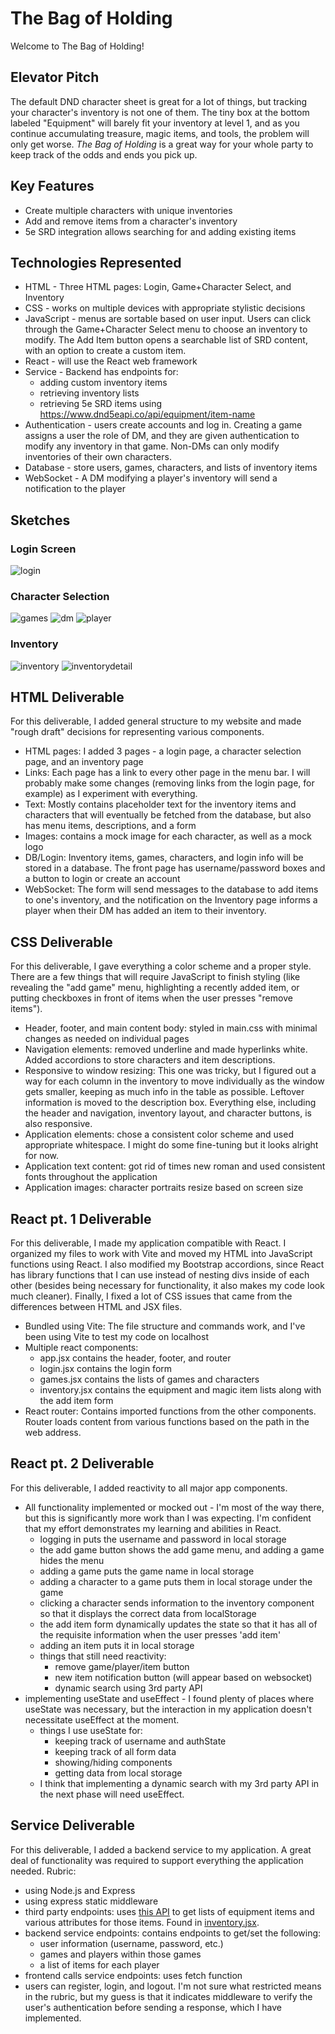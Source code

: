 # The Bag of Holding

Welcome to The Bag of Holding!

## Elevator Pitch

The default DND character sheet is great for a lot of things, but tracking your character's inventory is not one of them. The tiny box at the bottom labeled "Equipment" will barely fit your inventory at level 1, and as you continue accumulating treasure, magic items, and tools, the problem will only get worse. *The Bag of Holding* is a great way for your whole party to keep track of the odds and ends you pick up.

## Key Features
- Create multiple characters with unique inventories
- Add and remove items from a character's inventory
- 5e SRD integration allows searching for and adding existing items

## Technologies Represented
- HTML - Three HTML pages: Login, Game+Character Select, and Inventory
- CSS - works on multiple devices with appropriate stylistic decisions
- JavaScript - menus are sortable based on user input. Users can click through the Game+Character Select menu to choose an inventory to modify. The Add Item button opens a searchable list of SRD content, with an option to create a custom item.
- React - will use the React web framework
- Service - Backend has endpoints for:
    - adding custom inventory items
    - retrieving inventory lists
    - retrieving 5e SRD items using https://www.dnd5eapi.co/api/equipment/item-name
- Authentication - users create accounts and log in. Creating a game assigns a user the role of DM, and they are given authentication to modify any inventory in that game. Non-DMs can only modify inventories of their own characters.
- Database - store users, games, characters, and lists of inventory items
- WebSocket - A DM modifying a player's inventory will send a notification to the player
    

## Sketches

### Login Screen
![login](public/mockup-1.png)
### Character Selection
![games](mockup-2.png)
![dm](mockup-3.png)
![player](mockup-4.png)

### Inventory
![inventory](mockup-5.png)
![inventorydetail](mockup-6.png)

## HTML Deliverable
For this deliverable, I added general structure to my website and made "rough draft" decisions for representing various components.
- HTML pages: I added 3 pages - a login page, a character selection page, and an inventory page
- Links: Each page has a link to every other page in the menu bar. I will probably make some changes (removing links from the login page, for example) as I experiment with everything.
- Text: Mostly contains placeholder text for the inventory items and characters that will eventually be fetched from the database, but also has menu items, descriptions, and a form
- Images: contains a mock image for each character, as well as a mock logo
- DB/Login: Inventory items, games, characters, and login info will be stored in a database. The front page has username/password boxes and a button to login or create an account
- WebSocket: The form will send messages to the database to add items to one's inventory, and the notification on the Inventory page informs a player when their DM has added an item to their inventory.

## CSS Deliverable
For this deliverable, I gave everything a color scheme and a proper style. There are a few things that will require JavaScript to finish styling (like revealing the "add game" menu, highlighting a recently added item, or putting checkboxes in front of items when the user presses "remove items").
- Header, footer, and main content body: styled in main.css with minimal changes as needed on individual pages
- Navigation elements: removed underline and made hyperlinks white. Added accordions to store characters and item descriptions.
- Responsive to window resizing: This one was tricky, but I figured out a way for each column in the inventory to move individually as the window gets smaller, keeping as much info in the table as possible. Leftover information is moved to the description box. Everything else, including the header and navigation, inventory layout, and character buttons, is also responsive.
- Application elements: chose a consistent color scheme and used appropriate whitespace. I might do some fine-tuning but it looks alright for now.
- Application text content: got rid of times new roman and used consistent fonts throughout the application
- Application images: character portraits resize based on screen size

## React pt. 1 Deliverable
For this deliverable, I made my application compatible with React. I organized my files to work with Vite and moved my HTML into JavaScript functions using React. I also modified my Bootstrap accordions, since React has library functions that I can use instead of nesting divs inside of each other (besides being necessary for functionality, it also makes my code look much cleaner). Finally, I fixed a lot of CSS issues that came from the differences between HTML and JSX files.
- Bundled using Vite: The file structure and commands work, and I've been using Vite to test my code on localhost
- Multiple react components:
    - app.jsx contains the header, footer, and router
    - login.jsx contains the login form
    - games.jsx contains the lists of games and characters
    - inventory.jsx contains the equipment and magic item lists along with the add item form
- React router: Contains imported functions from the other components. Router loads content from various functions based on the path in the web address.

## React pt. 2 Deliverable
For this deliverable, I added reactivity to all major app components.
- All functionality implemented or mocked out - I'm most of the way there, but this is significantly more work than I was expecting. I'm confident that my effort demonstrates my learning and abilities in React.
    - logging in puts the username and password in local storage
    - the add game button shows the add game menu, and adding a game hides the menu
    - adding a game puts the game name in local storage
    - adding a character to a game puts them in local storage under the game
    - clicking a character sends information to the inventory component so that it displays the correct data from localStorage
    - the add item form dynamically updates the state so that it has all of the requisite information when the user presses 'add item'
    - adding an item puts it in local storage
    - things that still need reactivity: 
        - remove game/player/item button
        - new item notification button (will appear based on websocket)
        - dynamic search using 3rd party API
- implementing useState and useEffect - I found plenty of places where useState was necessary, but the interaction in my application doesn't necessitate useEffect at the moment.
    - things I use useState for:
        - keeping track of username and authState
        - keeping track of all form data
        - showing/hiding components
        - getting data from local storage
    - I think that implementing a dynamic search with my 3rd party API in the next phase will need useEffect.


## Service Deliverable
For this deliverable, I added a backend service to my application.
A great deal of functionality was required to support everything the application needed.
Rubric:
- using Node.js and Express
- using express static middleware
- third party endpoints: uses [this API](https://5e-bits.github.io/docs/) to get lists of equipment items and various attributes for those items. Found in [inventory.jsx](./src/inventory/inventory.jsx).
- backend service endpoints: contains endpoints to get/set the following:
    - user information (username, password, etc.)
    - games and players within those games
    - a list of items for each player
- frontend calls service endpoints: uses fetch function
- users can register, login, and logout. I'm not sure what restricted means in the rubric, but my guess is that it indicates middleware to verify the user's authentication before sending a response, which I have implemented.